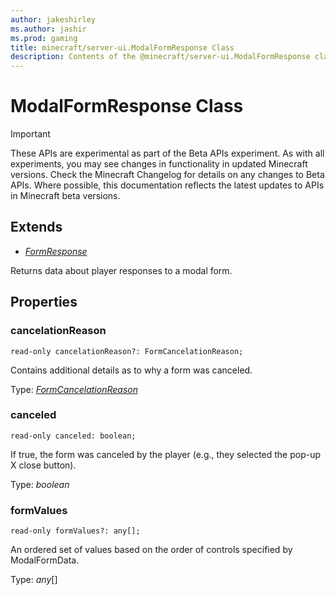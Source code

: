 ```yaml
---
author: jakeshirley
ms.author: jashir
ms.prod: gaming
title: minecraft/server-ui.ModalFormResponse Class
description: Contents of the @minecraft/server-ui.ModalFormResponse class.
---
```

# ModalFormResponse Class
>[!IMPORTANT]
>These APIs are experimental as part of the Beta APIs experiment. As with all experiments, you may see changes in functionality in updated Minecraft versions. Check the Minecraft Changelog for details on any changes to Beta APIs. Where possible, this documentation reflects the latest updates to APIs in Minecraft beta versions.

## Extends
- [*FormResponse*](FormResponse.md)

Returns data about player responses to a modal form.

## Properties

### **cancelationReason**
`read-only cancelationReason?: FormCancelationReason;`

Contains additional details as to why a form was canceled.

Type: [*FormCancelationReason*](FormCancelationReason.md)

### **canceled**
`read-only canceled: boolean;`

If true, the form was canceled by the player (e.g., they selected the pop-up X close button).

Type: *boolean*

### **formValues**
`read-only formValues?: any[];`

An ordered set of values based on the order of controls specified by ModalFormData.

Type: *any*[]

